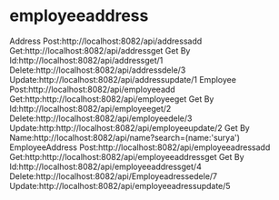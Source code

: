 # employeeaddress
Address
Post:http://localhost:8082/api/addressadd
Get:http://localhost:8082/api/addressget
Get By Id:http://localhost:8082/api/addressget/1
Delete:http://localhost:8082/api/addressdele/3
Update:http://localhost:8082/api/addressupdate/1
Employee
Post:http://localhost:8082/api/employeeadd
Get:http:http://localhost:8082/api/employeeget
Get By Id:http://localhost:8082/api/employeeget/2
Delete:http://localhost:8082/api/employeedele/3
Update:http:http://localhost:8082/api/employeeupdate/2
Get By Name:http://localhost:8082/api/name?search=(name:'surya')
EmployeeAddress
Post:http://localhost:8082/api/employeeadressadd
Get:http:http://localhost:8082/api/employeeaddressget
Get By Id:http://localhost:8082/api/employeeaddressget/4
Delete:http://localhost:8082/api/Employeadressedele/7
Update:http://localhost:8082/api/employeeadressupdate/5

